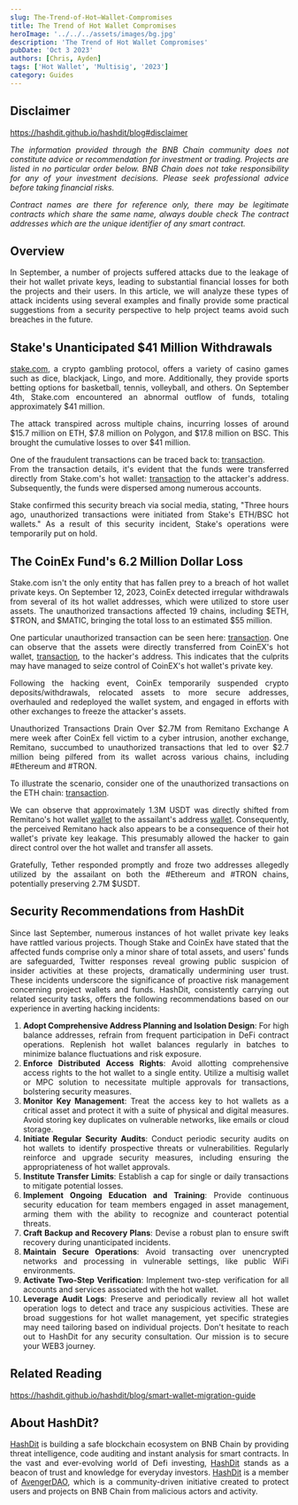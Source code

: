 ```yaml
---
slug: The-Trend-of-Hot–Wallet-Compromises
title: The Trend of Hot Wallet Compromises
heroImage: '../../../assets/images/bg.jpg'
description: 'The Trend of Hot Wallet Compromises'
pubDate: 'Oct 3 2023'
authors: [Chris, Ayden]
tags: ['Hot Wallet', 'Multisig', '2023']
category: Guides
---
```

<div align="justify">

## Disclaimer 
https://hashdit.github.io/hashdit/blog#disclaimer

*The information provided through the BNB Chain community does not constitute advice or recommendation for investment or trading. Projects are listed in no particular order below. BNB Chain does not take responsibility for any of your investment decisions. Please seek professional advice before taking financial risks.*

*Contract names are there for reference only, there may be legitimate contracts which share the same name, always double check The contract addresses which are the unique identifier of any smart contract.*

## Overview
In September, a number of projects suffered attacks due to the leakage of their hot wallet private keys, leading to substantial financial losses for both the projects and their users. In this article, we will analyze these types of attack incidents using several examples and finally provide some practical suggestions from a security perspective to help project teams avoid such breaches in the future.

## Stake's Unanticipated $41 Million Withdrawals
[stake.com](https://stake.com/), a crypto gambling protocol, offers a variety of casino games such as dice, blackjack, Lingo, and more. Additionally, they provide sports betting options for basketball, tennis, volleyball, and others. On September 4th, Stake.com encountered an abnormal outflow of funds, totaling approximately $41 million.

The attack transpired across multiple chains, incurring losses of around $15.7 million on ETH, $7.8 million on Polygon, and $17.8 million on BSC. This brought the cumulative losses to over $41 million.

One of the fraudulent transactions can be traced back to: [transaction](https://etherscan.io/tx/0x98610e0a20b5ebb08c40e78b4d2271ae1fbd4fc3b8783b1bb7a5687918fad54e).   
From the transaction details, it's evident that the funds were transferred directly from Stake.com's hot wallet: [transaction](https://etherscan.io/address/0x974caa59e49682cda0ad2bbe82983419a2ecc400) to the attacker's address. Subsequently, the funds were dispersed among numerous accounts.

Stake confirmed this security breach via social media, stating, "Three hours ago, unauthorized transactions were initiated from Stake's ETH/BSC hot wallets." As a result of this security incident, Stake's operations were temporarily put on hold.

## The CoinEx Fund's 6.2 Million Dollar Loss
Stake.com isn't the only entity that has fallen prey to a breach of hot wallet private keys. On September 12, 2023, CoinEx detected irregular withdrawals from several of its hot wallet addresses, which were utilized to store user assets.
The unauthorized transactions affected 19 chains, including $ETH, $TRON, and $MATIC, bringing the total loss to an estimated $55 million.

One particular unauthorized transaction can be seen here: [transaction](https://etherscan.io/tx/0xa0775ff7c49fd775f86ec961369ab99ceaeeade33334970c696dbd4b35022df3).
One can observe that the assets were directly transferred from CoinEX's hot wallet, [transaction](https://etherscan.io/address/0x53eb3ea47643e87e8f25dd997a37b3b5260e7336), to the hacker's address. This indicates that the culprits may have managed to seize control of CoinEX's hot wallet's private key.

Following the hacking event, CoinEx temporarily suspended crypto deposits/withdrawals, relocated assets to more secure addresses, overhauled and redeployed the wallet system, and engaged in efforts with other exchanges to freeze the attacker's assets.

Unauthorized Transactions Drain Over $2.7M from Remitano Exchange
A mere week after CoinEx fell victim to a cyber intrusion, another exchange, Remitano, succumbed to unauthorized transactions that led to over $2.7 million being pilfered from its wallet across various chains, including #Ethereum and #TRON.

To illustrate the scenario, consider one of the unauthorized transactions on the ETH chain: [transaction](https://etherscan.io/tx/0xe0725362fd774de0d8416d5e3d028063508ffa61f68087c576320e42159677a9). 

We can observe that approximately 1.3M USDT was directly shifted from Remitano's hot wallet [wallet](https://etherscan.io/address/0x2819c144d5946404c0516b6f817a960db37d4929) to the assailant's address [wallet](https://etherscan.io/address/0x74530e81E9f4715c720b6b237f682CD0e298B66C). Consequently, the perceived Remitano hack also appears to be a consequence of their hot wallet's private key leakage. This presumably allowed the hacker to gain direct control over the hot wallet and transfer all assets.

Gratefully, Tether responded promptly and froze two addresses allegedly utilized by the assailant on both the #Ethereum and #TRON chains, potentially preserving 2.7M $USDT.

## Security Recommendations from HashDit

Since last September, numerous instances of hot wallet private key leaks have rattled various projects. Though Stake and CoinEx have stated that the affected funds comprise only a minor share of total assets, and users' funds are safeguarded, Twitter responses reveal growing public suspicion of insider activities at these projects, dramatically undermining user trust. These incidents underscore the significance of proactive risk management concerning project wallets and funds. HashDit, consistently carrying out related security tasks, offers the following recommendations based on our experience in averting hacking incidents:

1. **Adopt Comprehensive Address Planning and Isolation Design**: For high balance addresses, refrain from frequent participation in DeFi contract operations. Replenish hot wallet balances regularly in batches to minimize balance fluctuations and risk exposure.
2. **Enforce Distributed Access Rights**: Avoid allotting comprehensive access rights to the hot wallet to a single entity. Utilize a multisig wallet or MPC solution to necessitate multiple approvals for transactions, bolstering security measures.
3. **Monitor Key Management**: Treat the access key to hot wallets as a critical asset and protect it with a suite of physical and digital measures. Avoid storing key duplicates on vulnerable networks, like emails or cloud storage.
4. **Initiate Regular Security Audits**: Conduct periodic security audits on hot wallets to identify prospective threats or vulnerabilities. Regularly reinforce and upgrade security measures, including ensuring the appropriateness of hot wallet approvals.
5. **Institute Transfer Limits**: Establish a cap for single or daily transactions to mitigate potential losses.
6. **Implement Ongoing Education and Training**: Provide continuous security education for team members engaged in asset management, arming them with the ability to recognize and counteract potential threats.  
7. **Craft Backup and Recovery Plans**: Devise a robust plan to ensure swift recovery during unanticipated incidents.
8. **Maintain Secure Operations**: Avoid transacting over unencrypted networks and processing in vulnerable settings, like public WiFi environments.
9. **Activate Two-Step Verification**: Implement two-step verification for all accounts and services associated with the hot wallet.
10. **Leverage Audit Logs**: Preserve and periodically review all hot wallet operation logs to detect and trace any suspicious activities.
These are broad suggestions for hot wallet management, yet specific strategies may need tailoring based on individual projects. Don't hesitate to reach out to HashDit for any security consultation. Our mission is to secure your WEB3 journey.

## Related Reading
https://hashdit.github.io/hashdit/blog/smart-wallet-migration-guide 


## About HashDit?
[HashDit](https://www.hashdit.io/en) is building a safe blockchain ecosystem on BNB Chain by providing threat intelligence, code auditing and instant analysis for smart contracts. In the vast and ever-evolving world of Defi investing, [HashDit](https://www.hashdit.io/en) stands as a beacon of trust and knowledge for everyday investors.  [HashDit](https://www.hashdit.io/en) is a member of [AvengerDAO](https://www.bnbchain.org/en/blog/introducing-avengerdao-the-security-initiative-protecting-users-from-malicious-actors/), which is a community-driven initiative created to protect users and projects on BNB Chain from malicious actors and activity.

</div>
